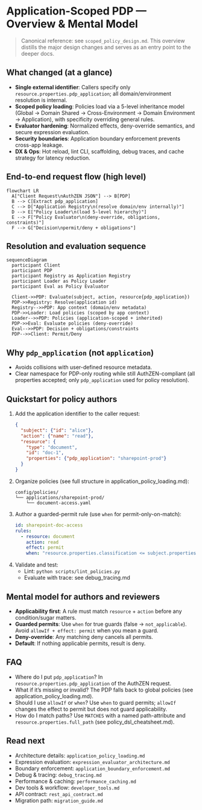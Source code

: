 # Application-Scoped PDP — Overview & Mental Model

> Canonical reference: see `scoped_policy_design.md`. This overview distills the major design changes and serves as an entry point to the deeper docs.

## What changed (at a glance)
- **Single external identifier**: Callers specify only `resource.properties.pdp_application`; all domain/environment resolution is internal.
- **Scoped policy loading**: Policies load via a 5-level inheritance model (Global → Domain Shared → Cross-Environment → Domain Environment → Application), with specificity overriding general rules.
- **Evaluator hardening**: Normalized effects, deny-override semantics, and secure expression evaluation.
- **Security boundaries**: Application boundary enforcement prevents cross-app leakage.
- **DX & Ops**: Hot reload, lint CLI, scaffolding, debug traces, and cache strategy for latency reduction.

## End-to-end request flow (high level)
```mermaid
flowchart LR
  A["Client Request\nAuthZEN JSON"] --> B[PDP]
  B --> C[Extract pdp_application]
  C --> D["Application Registry\n(resolve domain/env internally)"]
  D --> E["Policy Loader\n(load 5-level hierarchy)"]
  E --> F["Policy Evaluator\n(deny-override, obligations, constraints)"]
  F --> G["Decision\npermit/deny + obligations"]
```

## Resolution and evaluation sequence
```mermaid
sequenceDiagram
  participant Client
  participant PDP
  participant Registry as Application Registry
  participant Loader as Policy Loader
  participant Eval as Policy Evaluator

  Client->>PDP: Evaluate(subject, action, resource{pdp_application})
  PDP->>Registry: Resolve(application id)
  Registry-->>PDP: App context (domain/env metadata)
  PDP->>Loader: Load policies (scoped by app context)
  Loader-->>PDP: Policies (application-scoped + inherited)
  PDP->>Eval: Evaluate policies (deny-override)
  Eval-->>PDP: Decision + obligations/constraints
  PDP-->>Client: Permit/Deny
```

## Why `pdp_application` (not `application`)
- Avoids collisions with user-defined resource metadata.
- Clear namespace for PDP-only routing while still AuthZEN-compliant (all properties accepted; only `pdp_application` used for policy resolution).

## Quickstart for policy authors
1. Add the application identifier to the caller request:
   ```json
   {
     "subject": {"id": "alice"},
     "action": {"name": "read"},
     "resource": {
       "type": "document",
       "id": "doc-1",
       "properties": {"pdp_application": "sharepoint-prod"}
     }
   }
   ```
2. Organize policies (see full structure in application_policy_loading.md):
   ```text
   config/policies/
   └── applications/sharepoint-prod/
       └── document-access.yaml
   ```
3. Author a guarded-permit rule (use `when` for permit-only-on-match):
   ```yaml
   id: sharepoint-doc-access
   rules:
     - resource: document
       action: read
       effect: permit
       when: "resource.properties.classification <= subject.properties.clearance"
   ```
4. Validate and test:
   - Lint: `python scripts/lint_policies.py`
   - Evaluate with trace: see debug_tracing.md

## Mental model for authors and reviewers
- **Applicability first**: A rule must match `resource` + `action` before any condition/sugar matters.
- **Guarded permits**: Use `when` for true guards (false → `not_applicable`). Avoid `allowIf + effect: permit` when you mean a guard.
- **Deny-override**: Any matching deny cancels all permits.
- **Default**: If nothing applicable permits, result is deny.

## FAQ
- Where do I put `pdp_application`?  In `resource.properties.pdp_application` of the AuthZEN request.
- What if it’s missing or invalid?  The PDP falls back to global policies (see application_policy_loading.md).
- Should I use `allowIf` or `when`?  Use `when` to guard permits; `allowIf` changes the effect to permit but does not guard applicability.
- How do I match paths?  Use `MATCHES` with a named path-attribute and `resource.properties.full_path` (see policy_dsl_cheatsheet.md).

## Read next
- Architecture details: `application_policy_loading.md`
- Expression evaluation: `expression_evaluator_architecture.md`
- Boundary enforcement: `application_boundary_enforcement.md`
- Debug & tracing: `debug_tracing.md`
- Performance & caching: `performance_caching.md`
- Dev tools & workflow: `developer_tools.md`
- API contract: `rest_api_contract.md`
- Migration path: `migration_guide.md`
